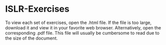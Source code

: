 # ISLR-Exercises

To view each set of exercises, open the .html file. If the file is too large, download it and view it in your favorite web browser. Alternatively, open the corresponding .pdf file. This file will usually be cumbersome to read due to the size of the document. 
